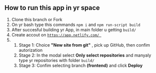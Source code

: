 ## How to run this app in yr space

1. Clone this branch or Fork
2. On yr bash type this commands `npm i` and `npm run-script build`
3. After succesful building yr App, in main folder u getting `build/`
4. Create accout on [`https://app.netlify.com/ `](#Netlify) 
5.  1. Stage 1:  Choice **"New site from git"** , pick up GitHub, then confim autorization
    2. Stage 2: In the modal select **Only select repositories** and manyaly type yr repositories with folder `build/`
    3. Stage 3: Confim selecting branch **(frontend)** and click **Deploy**


